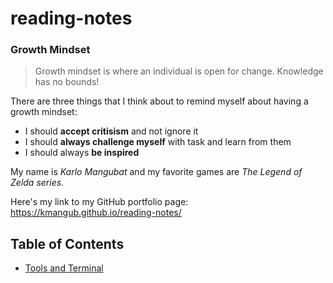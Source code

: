 # reading-notes

### Growth Mindset

> Growth mindset is where an individual is open for change. Knowledge has no bounds!

There are three things that I think about to remind myself about having a growth mindset:

* I should **accept critisism** and not ignore it
* I should **always challenge myself** with task and learn from them
* I should always **be inspired**


My name is *Karlo Mangubat* and my favorite games are *The Legend of Zelda series*. 

Here's my link to my GitHub portfolio page: https://kmangub.github.io/reading-notes/

## Table of Contents

+ [Tools and Terminal](tools-terminal.md)
